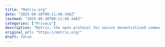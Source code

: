 ```yaml
---
title: "Matrix.org"
date: "2025-09-30T00:11:40.346Z"
lastmod: "2025-09-30T00:11:40.346Z"
categories: ["Privacy"]
description: "Matrix, the open protocol for secure decentralised communications"
original_url: "https://matrix.org/"
draft: false
---
```

